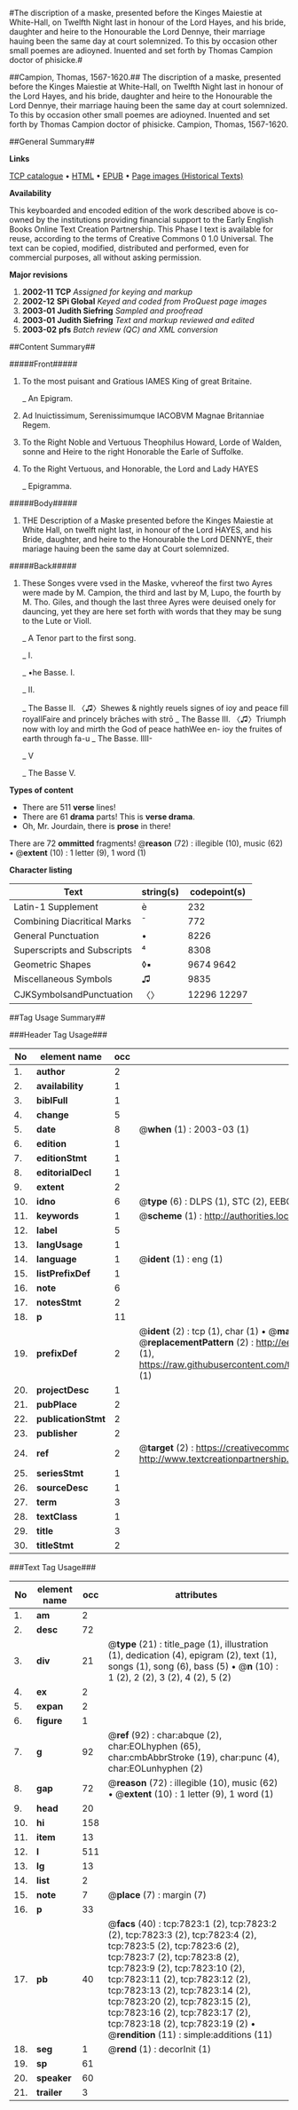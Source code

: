 #The discription of a maske, presented before the Kinges Maiestie at White-Hall, on Twelfth Night last in honour of the Lord Hayes, and his bride, daughter and heire to the Honourable the Lord Dennye, their marriage hauing been the same day at court solemnized. To this by occasion other small poemes are adioyned. Inuented and set forth by Thomas Campion doctor of phisicke.#

##Campion, Thomas, 1567-1620.##
The discription of a maske, presented before the Kinges Maiestie at White-Hall, on Twelfth Night last in honour of the Lord Hayes, and his bride, daughter and heire to the Honourable the Lord Dennye, their marriage hauing been the same day at court solemnized. To this by occasion other small poemes are adioyned. Inuented and set forth by Thomas Campion doctor of phisicke.
Campion, Thomas, 1567-1620.

##General Summary##

**Links**

[TCP catalogue](http://www.ota.ox.ac.uk/tcp/)  • 
[HTML](http://tei.it.ox.ac.uk/tcp/Texts-HTML/free/A17/A17871.html)  • 
[EPUB](http://tei.it.ox.ac.uk/tcp/Texts-EPUB/free/A17/A17871.epub) • 
[Page images (Historical Texts)](https://data.historicaltexts.jisc.ac.uk/view?pubId=eebo-99843113e&pageId=eebo-99843113e-7823-1)

**Availability**

This keyboarded and encoded edition of the
	       work described above is co-owned by the institutions
	       providing financial support to the Early English Books
	       Online Text Creation Partnership. This Phase I text is
	       available for reuse, according to the terms of Creative
	       Commons 0 1.0 Universal. The text can be copied,
	       modified, distributed and performed, even for
	       commercial purposes, all without asking permission.

**Major revisions**

1. __2002-11__ __TCP__ *Assigned for keying and markup*
1. __2002-12__ __SPi Global__ *Keyed and coded from ProQuest page images*
1. __2003-01__ __Judith Siefring__ *Sampled and proofread*
1. __2003-01__ __Judith Siefring__ *Text and markup reviewed and edited*
1. __2003-02__ __pfs__ *Batch review (QC) and XML conversion*

##Content Summary##

#####Front#####

1. To the most puisant and Gratious IAMES King of great Britaine.

    _ An Epigram.

1. Ad Inuictissimum, Serenissimumque IACOBVM Magnae Britanniae Regem.

1. To the Right Noble and Vertuous Theophilus Howard, Lorde of Walden, sonne and Heire to the right Honorable the Earle of Suffolke.

1. To the Right Vertuous, and Honorable, the Lord and Lady HAYES

    _ Epigramma.

#####Body#####

1. THE Description of a Maske presented before the Kinges Maiestie at White Hall, on twelft night last, in honour of the Lord HAYES, and his Bride, daughter, and heire to the Honourable the Lord DENNYE, their mariage hauing been the same day at Court solemnized.

#####Back#####

1. These Songes vvere vsed in the Maske, vvhereof the first two Ayres were made by M. Campion, the third and last by M, Lupo, the fourth by M. Tho. Giles, and though the last three Ayres were deuised onely for dauncing, yet they are here set forth with words that they may be sung to the Lute or Violl.

    _ A Tenor part to the first song.

    _ I.

    _ •he Basse. I.

    _ II.

    _ The Basse II.
〈♫〉Shewes & nightly reuels signes of ioy and peace fill royallFaire and princely brāches with strō
    _ The Basse III.
〈♫〉Triumph now with Ioy and mirth the God of peace hathWee en- ioy the fruites of earth through fa-u
    _ The Basse. IIII-

    _ V

    _ The Basse V.

**Types of content**

  * There are 511 **verse** lines!
  * There are 61 **drama** parts! This is **verse drama**.
  * Oh, Mr. Jourdain, there is **prose** in there!

There are 72 **ommitted** fragments! 
 @__reason__ (72) : illegible (10), music (62)  •  @__extent__ (10) : 1 letter (9), 1 word (1)

**Character listing**


|Text|string(s)|codepoint(s)|
|---|---|---|
|Latin-1 Supplement|è|232|
|Combining             Diacritical Marks|̄|772|
|General Punctuation|•|8226|
|Superscripts             and Subscripts|⁴|8308|
|Geometric Shapes|◊▪|9674 9642|
|Miscellaneous Symbols|♫|9835|
|CJKSymbolsandPunctuation|〈〉|12296 12297|

##Tag Usage Summary##

###Header Tag Usage###

|No|element name|occ|attributes|
|---|---|---|---|
|1.|__author__|2||
|2.|__availability__|1||
|3.|__biblFull__|1||
|4.|__change__|5||
|5.|__date__|8| @__when__ (1) : 2003-03 (1)|
|6.|__edition__|1||
|7.|__editionStmt__|1||
|8.|__editorialDecl__|1||
|9.|__extent__|2||
|10.|__idno__|6| @__type__ (6) : DLPS (1), STC (2), EEBO-CITATION (1), PROQUEST (1), VID (1)|
|11.|__keywords__|1| @__scheme__ (1) : http://authorities.loc.gov/ (1)|
|12.|__label__|5||
|13.|__langUsage__|1||
|14.|__language__|1| @__ident__ (1) : eng (1)|
|15.|__listPrefixDef__|1||
|16.|__note__|6||
|17.|__notesStmt__|2||
|18.|__p__|11||
|19.|__prefixDef__|2| @__ident__ (2) : tcp (1), char (1)  •  @__matchPattern__ (2) : ([0-9\-]+):([0-9IVX]+) (1), (.+) (1)  •  @__replacementPattern__ (2) : http://eebo.chadwyck.com/downloadtiff?vid=$1&page=$2 (1), https://raw.githubusercontent.com/textcreationpartnership/Texts/master/tcpchars.xml#$1 (1)|
|20.|__projectDesc__|1||
|21.|__pubPlace__|2||
|22.|__publicationStmt__|2||
|23.|__publisher__|2||
|24.|__ref__|2| @__target__ (2) : https://creativecommons.org/publicdomain/zero/1.0/ (1), http://www.textcreationpartnership.org/docs/. (1)|
|25.|__seriesStmt__|1||
|26.|__sourceDesc__|1||
|27.|__term__|3||
|28.|__textClass__|1||
|29.|__title__|3||
|30.|__titleStmt__|2||


###Text Tag Usage###

|No|element name|occ|attributes|
|---|---|---|---|
|1.|__am__|2||
|2.|__desc__|72||
|3.|__div__|21| @__type__ (21) : title_page (1), illustration (1), dedication (4), epigram (2), text (1), songs (1), song (6), bass (5)  •  @__n__ (10) : 1 (2), 2 (2), 3 (2), 4 (2), 5 (2)|
|4.|__ex__|2||
|5.|__expan__|2||
|6.|__figure__|1||
|7.|__g__|92| @__ref__ (92) : char:abque (2), char:EOLhyphen (65), char:cmbAbbrStroke (19), char:punc (4), char:EOLunhyphen (2)|
|8.|__gap__|72| @__reason__ (72) : illegible (10), music (62)  •  @__extent__ (10) : 1 letter (9), 1 word (1)|
|9.|__head__|20||
|10.|__hi__|158||
|11.|__item__|13||
|12.|__l__|511||
|13.|__lg__|13||
|14.|__list__|2||
|15.|__note__|7| @__place__ (7) : margin (7)|
|16.|__p__|33||
|17.|__pb__|40| @__facs__ (40) : tcp:7823:1 (2), tcp:7823:2 (2), tcp:7823:3 (2), tcp:7823:4 (2), tcp:7823:5 (2), tcp:7823:6 (2), tcp:7823:7 (2), tcp:7823:8 (2), tcp:7823:9 (2), tcp:7823:10 (2), tcp:7823:11 (2), tcp:7823:12 (2), tcp:7823:13 (2), tcp:7823:14 (2), tcp:7823:20 (2), tcp:7823:15 (2), tcp:7823:16 (2), tcp:7823:17 (2), tcp:7823:18 (2), tcp:7823:19 (2)  •  @__rendition__ (11) : simple:additions (11)|
|18.|__seg__|1| @__rend__ (1) : decorInit (1)|
|19.|__sp__|61||
|20.|__speaker__|60||
|21.|__trailer__|3||
